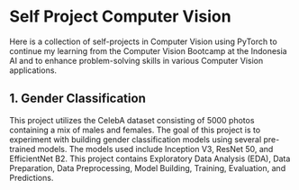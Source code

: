 # Self Project Computer Vision

Here is a collection of self-projects in Computer Vision using PyTorch to continue my learning from the Computer Vision Bootcamp at the Indonesia AI and to enhance problem-solving skills in various Computer Vision applications.

## 1. Gender Classification

This project utilizes the CelebA dataset consisting of 5000 photos containing a mix of males and females. The goal of this project is to experiment with building gender classification models using several pre-trained models. The models used include Inception V3, ResNet 50, and EfficientNet B2. This project contains Exploratory Data Analysis (EDA), Data Preparation, Data Preprocessing, Model Building, Training, Evaluation, and Predictions.
